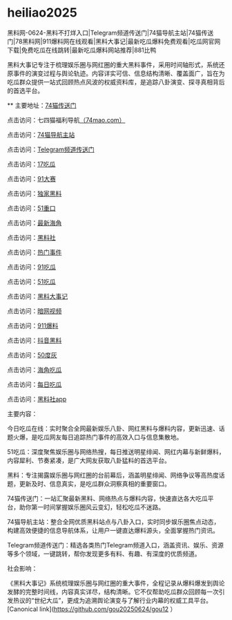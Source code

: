 # heiliao2025
黑料网-0624-黑料不打烊入口|Telegram频道传送门|74猫导航主站|74猫传送门|78黑料网|911爆料网在线观看|黑料大事记|最新吃瓜爆料免费观看|吃瓜网官网下载|免费吃瓜在线跳转|最新吃瓜爆料网站推荐|881比鸭

黑料大事记专注于梳理娱乐圈与网红圈的重大黑料事件，采用时间轴形式，系统还原事件的演变过程与舆论轨迹。内容详实可信、信息结构清晰、覆盖面广，旨在为吃瓜群众提供一站式回顾热点风波的权威资料库，是追踪八卦演变、探寻真相背后的首选平台。

** 主要地址：<a href="https://74mao.com/">74猫传送门</a>

点击访问：七四猫福利导航<a href="https://74mao.com/">（74mao.com）</a>

点击访问：<a href="https://74mao.com/">74猫导航主站</a>

点击访问：<a href="https://74mao.com/">Telegram频道传送门</a>

点击访问：<a href="https://pi25.pages.dev/">17吃瓜</a>

点击访问：<a href="https://cg77-66.pages.dev/">91大赛</a>

点击访问：<a href="https://hl393.pages.dev/">独家黑料</a>

点击访问：<a href="https://cg33-1.pages.dev/">51重口</a>

点击访问：<a href="https://hl403.pages.dev/">最新海角</a>

点击访问：<a href="https://pi30-02.pages.dev/">黑料社</a>

点击访问：<a href="https://hl420.pages.dev/">热门事件</a>

点击访问：<a href="https://pi10-1.pages.dev/">91吃瓜</a>

点击访问：<a href="https://pi124.pages.dev/">51吃瓜</a>

点击访问：<a href="https://hl392.pages.dev/">黑料大事记</a>

点击访问：<a href="https://aw8-11.pages.dev/">暗网视频</a>

点击访问：<a href="https://cg38-25.pages.dev/">911爆料</a>

点击访问：<a href="https://hl386.pages.dev/">抖音黑料</a>

点击访问：<a href="https://pi1-01.pages.dev/">50度灰</a>

点击访问：<a href="https://cg08-1.pages.dev/">海角吃瓜 </a>

点击访问：<a href="https://cg25-4.pages.dev/">每日吃瓜</a>

点击访问：<a href="https://hl377.pages.dev/">黑料社app</a>



主要内容：

今日吃瓜在线：实时聚合全网最新娱乐八卦、网红黑料与爆料内容，更新迅速、话题火爆，是吃瓜网友每日追踪热门事件的高效入口与信息集散地。

51吃瓜：深度聚焦娱乐圈与网络热搜，每日推送明星绯闻、网红内幕与新鲜爆料，内容犀利、节奏紧凑，是广大网友获取八卦猛料的首选平台。

黑料：专注揭露娱乐圈与网红圈的台前幕后，涵盖明星绯闻、网络争议等高热度话题，更新及时、信息真实，是吃瓜群众洞察真相的重要窗口。

74猫传送门：一站汇聚最新黑料、网络热点与爆料内容，快速直达各大吃瓜平台，助你第一时间掌握娱乐圈风云变幻，轻松吃瓜不迷路。

74猫导航主站：整合全网优质黑料站点与八卦入口，实时同步娱乐圈焦点动态，构建高效便捷的信息导航体系，让用户一键直达爆料源头，全面掌握热门资讯。

Telegram频道传送门：精选各类热门Telegram频道入口，涵盖资讯、娱乐、资源等多个领域，一键跳转，帮你发现更多有料、有趣、有深度的优质频道。

社会影响：

《黑料大事记》系统梳理娱乐圈与网红圈的重大事件，全程记录从爆料爆发到舆论发酵的完整时间线，内容真实详尽，结构清晰。它不仅帮助吃瓜群众回顾每一次引发热议的“世纪大瓜”，更成为追溯舆论演变与了解行业内幕的权威工具平台。
[Canonical link](https://github.com/gou20250624/gou12 ）
